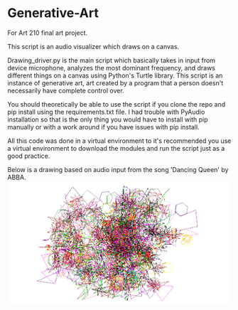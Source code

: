 # Generative-Art
For Art 210 final art project.

This script is an audio visualizer which draws on a canvas.

Drawing_driver.py is the main script which basically takes in input from device microphone, analyzes the most dominant frequency, and draws
different things on a canvas using Python's Turtle library. This script is an instance of generative art, art created by a program that a person
doesn't necessarily have complete control over.

You should theoretically be able to use the script if you clone the repo and pip install using the requirements.txt file. I had trouble with PyAudio installation so that is the only thing you would have to install with pip manually or with a work around if you have issues with pip install. 

All this code was done in a virtual environment to it's recommended you use a virtual environment to download the modules and run the script just as a good practice.

Below is a drawing based on audio input from the song 'Dancing Queen' by ABBA.
![Alt text](pictures/Dancing_Queen.png?raw=true "A drawing based on audio input from the song 'Dancing Queen' by ABBA")
